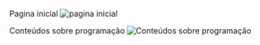 
Pagina inicial
![pagina inicial](https://user-images.githubusercontent.com/85916326/183517605-88f0813f-20bf-41b7-9193-2497792813dc.png)

Conteúdos sobre programação
![Conteúdos sobre programação](https://user-images.githubusercontent.com/85916326/183517652-f85c3ae1-b6a4-48b2-8864-f56a78a07a51.png)
